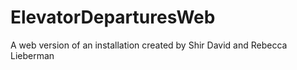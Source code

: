 # ElevatorDeparturesWeb
A web version of an installation created by Shir David and Rebecca Lieberman
